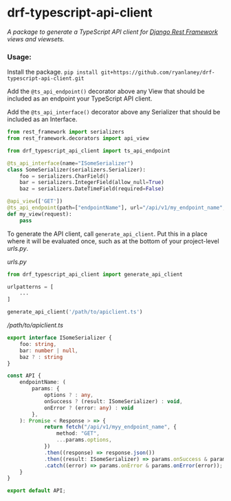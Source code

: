 # drf-typescript-api-client

_A package to generate a TypeScript API client for [Django Rest Framework](https://www.django-rest-framework.org/) views and viewsets._

### Usage:

Install the package.
`pip install git+https://github.com/ryanlaney/drf-typescript-api-client.git`

Add the `@ts_api_endpoint()` decorator above any View that should be included as an endpoint your TypeScript API client.

Add the `@ts_api_interface()` decorator above any Serializer that should be included as an Interface.

```python
from rest_framework import serializers
from rest_framework.decorators import api_view

from drf_typescript_api_client import ts_api_endpoint

@ts_api_interface(name="ISomeSerializer")
class SomeSerializer(serializers.Serializer):
    foo = serializers.CharField()
    bar = serializers.IntegerField(allow_null=True)
    baz = serializers.DateTimeField(required=False)

@api_view(['GET'])
@ts_api_endpoint(path=["endpointName"], url="/api/v1/my_endpoint_name", query_serializer=None, request_serializer=None, response_serializer=SomeSerializer(many=True))
def my_view(request):
    pass
```

To generate the API client, call `generate_api_client`. Put this in a place where it will be evaluated once, such as at the bottom of your project-level _urls.py_.

_urls.py_

```python
from drf_typescript_api_client import generate_api_client

urlpatterns = [
    ...
]

generate_api_client('/path/to/apiclient.ts')
```

_/path/to/apiclient.ts_

```typescript
export interface ISomeSerializer {
    foo: string,
    bar: number | null,
    baz ? : string
}

const API {
    endpointName: (
        params: {
            options ? : any,
            onSuccess ? (result: ISomeSerializer) : void,
            onError ? (error: any) : void
        },
    ): Promise < Response > => {
            return fetch("/api/v1/myy_endpoint_name", {
                method: "GET",
                ...params.options,
            })
            .then((response) => response.json())
            .then((result: ISomeSerializer) => params.onSuccess & params.onSuccess(result))
            .catch((error) => params.onError & params.onError(error));
    }
}

export default API;
```
